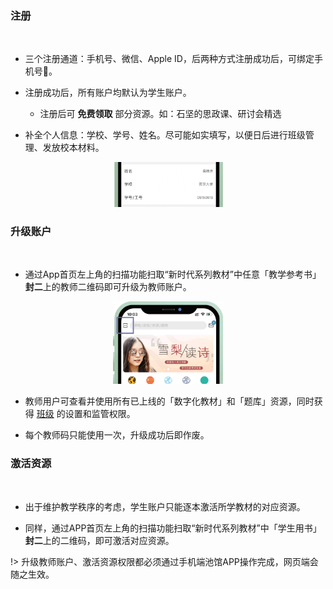 ### 注册

</br>

* 三个注册通道：手机号、微信、Apple ID，后两种方式注册成功后，<span title="因国家政策要求，使用互联网服务必须采取实名制">可绑定手机号📱</span>。

* 注册成功后，所有账户均默认为学生账户。

    * 注册后可 **免费领取** 部分资源。如：石坚的思政课、研讨会精选

* 补全个人信息：学校、学号、姓名。尽可能如实填写，以便日后进行班级管理、发放校本材料。

<p align="center">
<img src="_pic/02.png" width="35%" alt="池馆Ver.2.3.1">
</br>
</p>

### 升级账户

</br>

* 通过App首页左上角的扫描功能扫取“新时代系列教材”中任意「教学参考书」<span onclick="showdiv1()">**封二**</span><span class="ps-icon ps-icon-hand-pointer-left"></span>上的教师二维码即可升级为教师账户。

<p align="center">
    <img src="_pic/04.png" width="35%" alt="池馆Ver.2.3.1">
</p>

<div id="img1" style="display:none;" align="center"><img src="_pic/teacher-code.png"  width="50%"></div>

* 教师用户可查看并使用所有已上线的「数字化教材」和「题库」资源，同时获得 [班级](Digiclass) 的设置和监管权限。

* 每个教师码只能使用一次，升级成功后即作废。

### 激活资源

</br>

* 出于维护教学秩序的考虑，学生账户只能逐本激活所学教材的对应资源。

* 同样，通过APP首页左上角的扫描功能扫取“新时代系列教材”中「学生用书」<span onclick="showdiv2()">**封二**</span><span class="ps-icon ps-icon-hand-pointer-left"></span>上的二维码，即可激活对应资源。

<div id="img2" style="display:none;" align="center"><img src="_pic/resources-code.png"  width="50%"></div>
    

!> 升级教师账户、激活资源权限都必须通过手机端池馆APP操作完成，网页端会随之生效。